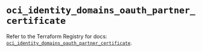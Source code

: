 # `oci_identity_domains_oauth_partner_certificate`

Refer to the Terraform Registry for docs: [`oci_identity_domains_oauth_partner_certificate`](https://registry.terraform.io/providers/hashicorp/oci/7.19.0/docs/resources/identity_domains_oauth_partner_certificate).
